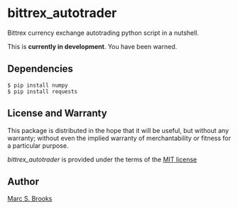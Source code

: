 # bittrex_autotrader

Bittrex currency exchange autotrading python script in a nutshell.

This is **currently in development**. You have been warned.

## Dependencies

    $ pip install numpy
    $ pip install requests

## License and Warranty

This package is distributed in the hope that it will be useful, but without any warranty; without even the implied warranty of merchantability or fitness for a particular purpose.

_bittrex_autotrader_ is provided under the terms of the [MIT license](http://www.opensource.org/licenses/mit-license.php)

## Author

[Marc S. Brooks](https://github.com/nuxy)

